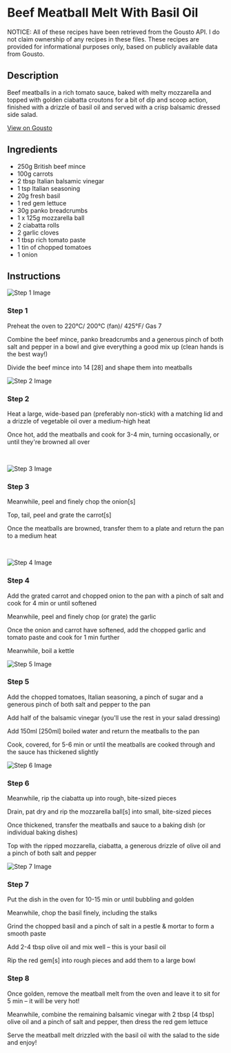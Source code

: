 # Beef Meatball Melt With Basil Oil

NOTICE: All of these recipes have been retrieved from the Gousto API. I do not claim ownership of any recipes in these files. These recipes are provided for informational purposes only, based on publicly available data from Gousto.

## Description

Beef meatballs in a rich tomato sauce, baked with melty mozzarella and topped with golden ciabatta croutons for a bit of dip and scoop action, finished with a drizzle of basil oil and served with a crisp balsamic dressed side salad.

[View on Gousto](https://www.gousto.co.uk/recipes/cookbook/beef-meatball-melt-with-basil-oil)

## Ingredients

- 250g British beef mince
- 100g carrots
- 2 tbsp Italian balsamic vinegar
- 1 tsp Italian seasoning 
- 20g fresh basil
- 1 red gem lettuce 
- 30g panko breadcrumbs
- 1 x 125g mozzarella ball
- 2 ciabatta rolls 
- 2 garlic cloves
- 1 tbsp rich tomato paste
- 1 tin of chopped tomatoes 
- 1 onion

## Instructions

![Step 1 Image](https://production-media.gousto.co.uk/cms/recipe-step-image/997__step-1-x200.jpg)

### Step 1

Preheat the oven to 220&deg;C/ 200&deg;C (fan)/ 425&deg;F/ Gas 7


Combine the beef mince, panko breadcrumbs and a generous pinch of both salt and pepper in a bowl and give everything a good mix up (clean hands is the best way!)


Divide the beef mince into 14 <span class="text-danger">[28]</span> and shape them into meatballs&nbsp;

![Step 2 Image](https://production-media.gousto.co.uk/cms/recipe-step-image/997__step-2-x200.jpg)

### Step 2

Heat a large, wide-based pan (preferably non-stick) with a matching lid and a drizzle of vegetable oil over a medium-high heat


Once hot, add the meatballs and cook for 3-4 min, turning occasionally, or until they're browned all over


&nbsp;

![Step 3 Image](https://production-media.gousto.co.uk/cms/recipe-step-image/997__step-3-x200.jpg)

### Step 3

Meanwhile, peel and finely chop the onion<span class="text-danger">[s]&nbsp;</span>


Top, tail, peel and grate the carrot<span class="text-danger">[s]</span>&nbsp;


Once the meatballs are browned, transfer them to a plate and return the pan to a medium heat


&nbsp;

![Step 4 Image](https://production-media.gousto.co.uk/cms/recipe-step-image/997__step-4-x200.jpg)

### Step 4

Add the grated carrot and chopped onion&nbsp;to the pan with a pinch of salt and cook for 4 min or until softened&nbsp;


Meanwhile, peel and finely chop (or grate) the garlic&nbsp;


Once the onion and carrot have softened, add the chopped garlic and tomato paste and cook for 1 min further


Meanwhile, boil a kettle

![Step 5 Image](https://production-media.gousto.co.uk/cms/recipe-step-image/997__step-5-x200.jpg)

### Step 5

Add the chopped tomatoes, Italian seasoning,&nbsp;a pinch of sugar and a generous pinch of both salt and pepper to the pan


Add half of the balsamic vinegar (you'll use the rest in your salad dressing)&nbsp;


Add 150ml <span class="text-danger">[250ml]</span> boiled water and return the meatballs to the pan&nbsp;


Cook, covered, for 5-6 min or until the meatballs are cooked through and the sauce has thickened slightly&nbsp;

![Step 6 Image](https://production-media.gousto.co.uk/cms/recipe-step-image/997__step-6-x200.jpg)

### Step 6

Meanwhile, rip the ciabatta&nbsp;up into rough, bite-sized pieces&nbsp;


Drain, pat dry and rip the&nbsp;mozzarella&nbsp;ball<span class="text-danger">[s]</span> into small, bite-sized pieces


Once thickened, transfer the meatballs and sauce to a baking dish (or individual baking dishes)&nbsp;


Top with the ripped mozzarella, ciabatta,&nbsp;a generous drizzle of olive oil and a pinch of both salt and pepper&nbsp;

![Step 7 Image](https://production-media.gousto.co.uk/cms/recipe-step-image/997__step-7-x200.jpg)

### Step 7

Put the dish in the oven for 10-15 min or until bubbling and golden


Meanwhile, chop the basil finely, including the stalks


Grind the chopped&nbsp;basil and a pinch of salt in a pestle &amp; mortar to form a smooth paste


Add 2-4 tbsp olive oil and mix well &ndash; this is your basil oil


Rip the red gem<span class="text-danger">[s]</span> into rough pieces and add them to a large bowl

### Step 8

Once golden, remove the&nbsp;meatball melt from the oven and leave it to sit for 5 min &ndash; it will be very hot!


Meanwhile, combine the remaining balsamic vinegar with 2 tbsp <span class="text-danger">[4 tbsp]</span> olive oil and a pinch of salt and pepper, then dress the red gem&nbsp;lettuce&nbsp;


Serve the meatball melt&nbsp;drizzled with the basil oil with the salad to the side and enjoy!&nbsp;

